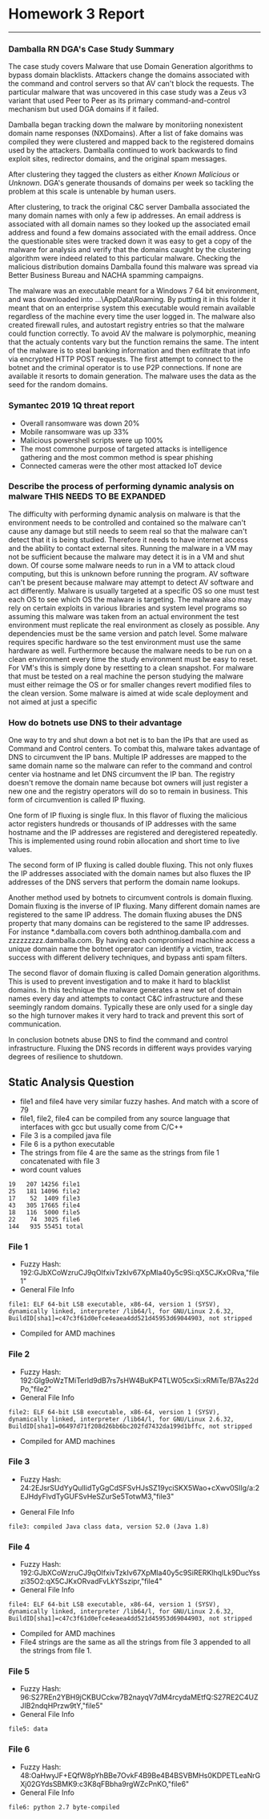 # Homework 3 Report
---
### Damballa RN DGA's Case Study Summary
The case study covers Malware that use Domain Generation algorithms to bypass domain blacklists. Attackers change the domains associated with the command and control servers so that AV can't block the requests. The particular malware that was uncovered in this case study was a Zeus v3 variant that used Peer to Peer as its primary command-and-control mechanism but used DGA domains if it failed.

Damballa began tracking down the malware by monitoriing nonexistent domain name responses (NXDomains).  After a list of fake domains was compiled they were clustered and mapped back to the registered domains used by the attackers. Damballa continued to work backwards to find exploit sites, redirector domains, and the original spam messages.

After clustering they tagged the clusters as either *Known Malicious* or *Unknown*. DGA's generate thousands of domains per week so tackling the problem at this scale is untenable by human users.

After clustering, to track the original C&C server Damballa associated the many domain names with only a few ip addresses. An email address is associated with all domain names so they looked up the associated email address and found a few domains associated with the email address. Once the questionable sites were tracked down it was easy to get a copy of the malware for analysis and verify that the domains caught by the clustering algorithm were indeed related to this particular malware. Checking the malicious distribution domains Damballa found this malware was spread via Better Business Bureau and NACHA spamming campaigns.

The malware was an executable meant for a Windows 7 64 bit environment, and was downloaded into ...\AppData\Roaming. By putting it in this folder it meant that on an enterprise system this executable would remain available regardless of the machine every time the user logged in. The malware also created firewall rules, and autostart registry entries so that the malware could function correctly. To avoid AV the malware is polymorphic, meaning that the actualy contents vary but the function remains the same. The intent of the malware is to steal banking information and then exfiltrate that info via encrypted HTTP POST requests. The first attempt to connect to the botnet and the criminal operator is to use P2P connections. If none are available it resorts to  domain generation. The malware uses the data as the seed for the random domains.


### Symantec 2019 1Q threat report
* Overall ransomware was down 20%
* Mobile ransomware was up 33%
* Malicious powershell scripts were up 100%
* The most commone purpose of targeted attacks is intelligence gathering and the most common method is spear phishing
* Connected cameras were the other most attacked IoT device

### Describe the process of performing dynamic analysis on malware THIS NEEDS TO BE EXPANDED
The difficulty with performing dynamic analysis on malware is that the environment needs to be controlled and contained so the malware can't cause any damage but still needs to seem real so that the malware can't detect that it is being studied. Therefore it needs to have internet access and the ability to contact external sites. Running the malware in a VM may not be sufficient because the malware may detect it is in a VM and shut down. Of course some malware needs to run in a VM to attack cloud computing, but this is unknown before running the program. AV software can't be present because malware may attempt to detect AV software and act differently. Malware is usually targeted at a specific OS so one must test each OS to see which OS the malware is targeting. The malware also may rely on certain exploits in various libraries and system level programs so assuming this malware was taken from an actual environment the test environment must replicate the real environment as closely as possible. Any dependencies must be the same version and patch level. Some malware requires specific hardware so the test environment must use the same hardware as well. Furthermore because the malware needs to be run on a clean environment every time the study environment must be easy to reset. For VM's this is simply done by resetting to a clean snapshot. For malware that must be tested on a real machine the person studying the malware must either reimage the OS or for smaller changes revert modified files to the clean version.
Some malware is aimed at wide scale deployment and not aimed at just a specific

### How do botnets use DNS to their advantage
One way to try and shut down a bot net is to ban the IPs that are used as Command and Control centers. To combat this, malware takes advantage of DNS to circumvent the IP bans. Multiple IP addresses are mapped to the same domain name so the malware can refer to the command and control center via hostname and let DNS circumvent the IP ban. The registry doesn't remove the domain name because bot owners will just register a new one and the registry operators will do so to remain in business. This form of circumvention is called IP fluxing.

One form of IP fluxing is single flux. In this flavor of fluxing the malicious actor registers hundreds or thousands of IP addresses with the same hostname and the IP addresses are registered and deregistered repeatedly. This is implemented using round robin allocation and short time to live values.

The second form of IP fluxing is called double fluxing. This not only fluxes the IP addresses associated with the domain names but also fluxes the IP addresses of the DNS servers that perform the domain name lookups.

Another method used by botnets to circumvent controls is domain fluxing. Domain fluxing is the inverse of IP fluxing. Many different domain names are registered to the same IP address. The domain fluxing abuses the DNS property that many domains can be registered to the same IP addresses. For instance \*.damballa.com covers both adnthinog.damballa.com and zzzzzzzzz.damballa.com. By having each compromised machine access a unique domain name the botnet operator can identify a victim, track success with different delivery techniques, and bypass anti spam filters.

The second flavor of domain fluxing is called Domain generation algorithms. This is used to prevent investigation and to make it hard to blacklist domains. In this technique the malware generates a new set of domain names every day and attempts to contact C&C infrastructure and these seemingly random domains. Typically these are only used for a single day so the high turnover makes it very hard to track and prevent this sort of communication.

In conclusion botnets abuse DNS to find the command and control infrastructure. Fluxing the DNS records in different ways provides varying degrees of resilience to shutdown.



## Static Analysis Question

* file1 and file4 have very similar fuzzy hashes. And match with a score of 79
* file1, file2, file4 can be compiled from any source language that interfaces with gcc but usually come from C/C++
* File 3 is a compiled java file
* File 6 is a python executable
* The strings from file 4 are the same as the strings from file 1 concatenated with file 3
* word count values
```
19   207 14256 file1
25   181 14096 file2
17    52  1409 file3
43   305 17665 file4
18   116  5000 file5
22    74  3025 file6
144   935 55451 total
```

### File 1
* Fuzzy Hash: 192:GJbXCoWzruCJ9qOIfxivTzkIv67XpMla40y5c9Si:qX5CJKxORva,"file1"
* General File Info
```
file1: ELF 64-bit LSB executable, x86-64, version 1 (SYSV), dynamically linked, interpreter /lib64/l, for GNU/Linux 2.6.32, BuildID[sha1]=c47c3f61d0efce4eaea4dd521d45953d69044903, not stripped
```
* Compiled for AMD machines

### File 2
* Fuzzy Hash: 192:Glg9oWzTMiTerld9dB7rs7sHW4BuKP4TLW05cxSi:xRMiTe/B7As22dPo,"file2"
* General File Info
```
file2: ELF 64-bit LSB executable, x86-64, version 1 (SYSV), dynamically linked, interpreter /lib64/l, for GNU/Linux 2.6.32, BuildID[sha1]=06497d71f208d26bb6bc202fd7432da199d1bffc, not stripped
```
* Compiled for AMD machines

### File 3
* Fuzzy Hash: 24:2EJsrSUdYyQulIidTyGgCdSFSvHJsSZ19yciSKX5Wao+cXwv0SIlg/a:2EJHdyFlvdTyGUFSvHeSZurSe5TotwM3,"file3"

* General File Info
```
file3: compiled Java class data, version 52.0 (Java 1.8)
```

### File 4
* Fuzzy Hash: 192:GJbXCoWzruCJ9qOIfxivTzkIv67XpMla40y5c9SiRERKlhqILk9DucYsszi35O2:qX5CJKxORvadFvLkYSszipr,"file4"
* General File Info
```
file4: ELF 64-bit LSB executable, x86-64, version 1 (SYSV), dynamically linked, interpreter /lib64/l, for GNU/Linux 2.6.32, BuildID[sha1]=c47c3f61d0efce4eaea4dd521d45953d69044903, not stripped
```
* Compiled for AMD machines
* File4 strings are the same as all the strings from file 3 appended to all the strings from file 1.

### File 5
* Fuzzy Hash: 96:S27REn2YBH9jCKBUCckw7B2nayqV7dM4rcydaMEtfQ:S27RE2C4UZJIB2ndqHPrzw9tY,"file5"
* General File Info
```
file5: data
```

### File 6
* Fuzzy Hash: 48:OaHwyJF+EQfW8pYhBBe7OvkF4B9Be4B4BSVBMHs0KDPETLeaNrGXj02GYdsSBMK9:c3K8qFBbha9rgWZcPnKO,"file6"
* General File Info
```
file6: python 2.7 byte-compiled
```
